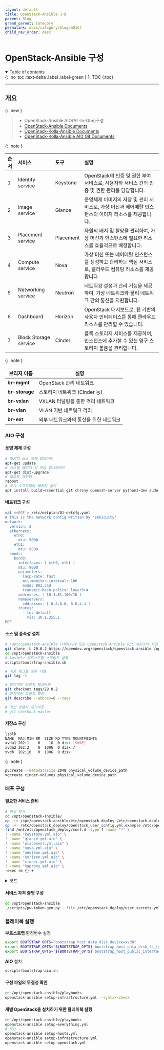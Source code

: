 ```yaml
---
layout: default
title: OpenStack-Ansible 구성
parent: Blog
grand_parent: Category
permalink: docs/category/blog/b0164
child_nav_order: desc
---
```


# OpenStack-Ansible 구성

<details open markdown="block">
  <summary>
    Table of contents
  </summary>
  {: .no_toc .text-delta .label .label-green }
1. TOC
{:toc}
</details>

---

## 개요

{: .new }
> - OpenStack-Ansible AIO(All-In-One)구성
> - [OpenStack-Ansible Documents](https://docs.openstack.org/openstack-ansible/latest/id/user/aio/quickstart.html)
> - [OpenStack-Kolla-Ansible Documents](https://docs.openstack.org/kolla-ansible/latest/user/quickstart.html)
> - [OpenStack-Kolla-Ansible AIO Git Documents](https://github.com/shivamtomar10/Openstack-Kolla-Ansible/blob/main/deployscript.sh)

{: .note }
>
| 순서   | 서비스                   | 도구               | 설명                                                                  |
|:------|:-----------------------|:------------------|:---------------------------------------------------------------------|
| 1    | Identity service      | Keystone        | OpenStack의 인증 및 권한 부여 서비스로, 사용자와 서비스 간의 인증 및 권한 관리를 담당합니다. |
| 2    | Image service         | Glance          | 운영체제 이미지의 저장 및 관리 서비스로, 가상 머신과 베어메탈 인스턴스의 이미지 리소스를 제공합니다. |
| 3    | Placement service     | Placement       | 자원의 배치 및 할당을 관리하여, 가상 머신과 인스턴스에 필요한 리소스를 효율적으로 배정합니다. |
| 4    | Compute service       | Nova            | 가상 머신 또는 베어메탈 인스턴스를 생성하고 관리하는 핵심 서비스로, 클라우드 컴퓨팅 리소스를 제공합니다. |
| 5    | Networking service    | Neutron         | 네트워킹 설정과 관리 기능을 제공하여, 가상 네트워크와 물리 네트워크 간의 통신을 지원합니다. |
| 6    | Dashboard             | Horizon         | OpenStack 대시보드로, 웹 기반의 사용자 인터페이스를 통해 클라우드 리소스를 관리할 수 있습니다. |
| 7    | Block Storage service | Cinder          | 블록 스토리지 서비스를 제공하여, 인스턴스에 추가할 수 있는 영구 스토리지 볼륨을 관리합니다. |

{: .note }
>
| 브리지 이름     | 설명                                      |
|----------------|------------------------------------------|
| **br-mgmt**    | OpenStack 관리 네트워크                   |
| **br-storage** | 스토리지 네트워크 (Cinder 등)              |
| **br-vxlan**   | VXLAN 터널링을 통한 격리 네트워크         |
| **br-vlan**    | VLAN 기반 네트워크 격리                  |
| **br-ext**     | 외부 네트워크와의 통신을 위한 네트워크    |


### AIO 구성

#### 운영 체제 구성

```bash
# 패키지 소스 목록 업데이트
apt-get update
# 시스템 패키지 및 커널 업그레이드
apt-get dist-upgrade
# 호스트 재부팅
reboot
# 추가 소프트웨어 패키지 설치
apt install build-essential git chrony openssh-server python3-dev sudo
```

#### 네트워크 구성

```bash
cat <<EOF > /etc/netplan/01-netcfg.yaml 
# This is the network config written by 'subiquity'
network:
  version: 2
  ethernets:
    eth0:
      mtu: 9000
    eth1:
      mtu: 9000
  bonds:
    bond0:
      interfaces: [ eth0, eth1 ]
      mtu: 9000
      parameters:
        lacp-rate: fast
        mii-monitor-interval: 100
        mode: 802.3ad
        transmit-hash-policy: layer3+4
      addresses: [ 10.1.81.100/16 ]
      nameservers:
        addresses: [ 8.8.8.8, 8.8.4.4 ]
      routes:
        - to: default
          via: 10.1.255.1
EOF
```

#### 소스 및 종속성 설치

```bash
# /opt/openstack-ansible 디렉토리에 있는 OpenStack-Ansible Git 저장소의 최신 안정 릴리스 복제
git clone -b 29.0.2 https://opendev.org/openstack/openstack-ansible /opt/openstack-ansible
cd /opt/openstack-ansible
# Ansible 부트스트랩 스크립트 실행
scripts/bootstrap-ansible.sh
```

```bash
# 기존 태그를 모두 나열
git tag -l

# 안정적인 브랜치 체크아웃
git checkout tags/29.0.2
# 안정적인 브랜치 확인
git describe --abbrev=0 --tags

# 최신 브랜치 체크아웃
# git checkout master
```

#### 저장소 구성

```bash
lsblk
NAME  MAJ:MIN RM  SIZE RO TYPE MOUNTPOINTS
xvda1 202:1    0    1G  0 disk [SWAP]
xvda2 202:2    0  100G  0 disk /
xvdb  202:16   0  100G  0 disk
```

{: .note }
>
```bash
pvcreate --metadatasize 2048 physical_volume_device_path
vgcreate cinder-volumes physical_volume_device_path
```

### 배포 구성

#### 필요한 서비스 준비

```bash
# 파일 복사
cd /opt/openstack-ansible/
cp -rv /opt/openstack-ansible/etc/openstack_deploy /etc/openstack_deploy
cp -v  /etc/openstack_deploy/openstack_user_config.yml.example /etc/openstack_deploy/openstack_user_config.yml
find /mnt/etc/openstack_deploy/conf.d -type f -name "*" \
! -name "keystone.yml.aio" \
! -name "glance.yml.aio" \
! -name "placement.yml.aio" \
! -name "nova.yml.aio" \
! -name "neutron.yml.aio" \
! -name "horizon.yml.aio" \
! -name "cinder.yml.aio" \
! -name "haproxy.yml.aio" \
-exec rm {} +
```

<details markdown="block">
  <summary>
    코드
  </summary>
  {: .text-delta .label .label-green }
  
```bash
tree /etc/openstack_deploy/conf.d
/etc/openstack_deploy/conf.d/
├── cinder.yml.aio
├── glance.yml.aio
├── haproxy.yml.aio
├── horizon.yml.aio
├── ironic.yml.aio
├── keystone.yml.aio
├── neutron.yml.aio
├── nova.yml.aio
└── placement.yml.aio
```

</details>

#### 서비스 자격 증명 구성

```bash
cd /opt/openstack-ansible
./scripts/pw-token-gen.py --file /etc/openstack_deploy/user_secrets.yml
```

### 플레이북 실행

**부트스트랩** 환경변수 설정

```bash
export BOOTSTRAP_OPTS="bootstrap_host_data_disk_device=xvdb"
export BOOTSTRAP_OPTS="${BOOTSTRAP_OPTS} bootstrap_host_data_disk_fs_type=xfs"
export BOOTSTRAP_OPTS="${BOOTSTRAP_OPTS} bootstrap_host_public_interface=bond0"
```

**AIO** 설치

```bash
scripts/bootstrap-aio.sh
```

#### 구성 파일의 무결성 확인

```bash
cd /opt/openstack-ansible/playbooks
openstack-ansible setup-infrastructure.yml --syntax-check
```

#### 개별 OpenStack을 설치하기 위한 플레이북 실행

```bash
cd /opt/openstack-ansible/playbooks
openstack-ansible setup-everything.yml
# 또는
openstack-ansible setup-hosts.yml
openstack-ansible setup-infrastructure.yml
openstack-ansible setup-openstack.yml
```
